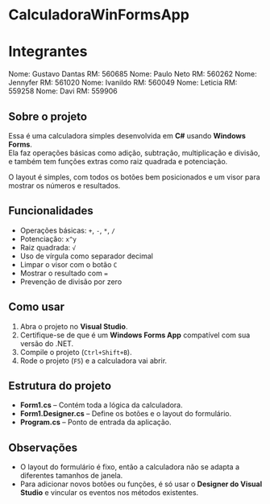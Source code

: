 # CalculadoraWinFormsApp

# Integrantes
Nome: Gustavo Dantas  RM: 560685
Nome: Paulo Neto  RM: 560262
Nome: Jennyfer  RM: 561020
Nome: Ivanildo  RM: 560049
Nome: Leticia  RM: 559258
Nome: Davi  RM: 559906

## Sobre o projeto
Essa é uma calculadora simples desenvolvida em **C#** usando **Windows Forms**.  
Ela faz operações básicas como adição, subtração, multiplicação e divisão, e também tem funções extras como raiz quadrada e potenciação.  

O layout é simples, com todos os botões bem posicionados e um visor para mostrar os números e resultados.

## Funcionalidades
- Operações básicas: `+`, `-`, `*`, `/`  
- Potenciação: `x^y`  
- Raiz quadrada: `√`  
- Uso de vírgula como separador decimal  
- Limpar o visor com o botão `C`  
- Mostrar o resultado com `=`  
- Prevenção de divisão por zero  

## Como usar
1. Abra o projeto no **Visual Studio**.  
2. Certifique-se de que é um **Windows Forms App** compatível com sua versão do .NET.  
3. Compile o projeto (`Ctrl+Shift+B`).  
4. Rode o projeto (`F5`) e a calculadora vai abrir.  

## Estrutura do projeto
- **Form1.cs** – Contém toda a lógica da calculadora.  
- **Form1.Designer.cs** – Define os botões e o layout do formulário.  
- **Program.cs** – Ponto de entrada da aplicação.  

## Observações
- O layout do formulário é fixo, então a calculadora não se adapta a diferentes tamanhos de janela.  
- Para adicionar novos botões ou funções, é só usar o **Designer do Visual Studio** e vincular os eventos nos métodos existentes.
